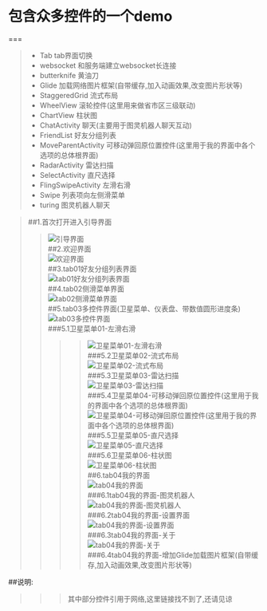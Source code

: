 # 包含众多控件的一个demo
===

>* Tab tab界面切换
>* websocket 和服务端建立websocket长连接
>* butterknife 黄油刀
>* Glide 加载网络图片框架(自带缓存,加入动画效果,改变图片形状等)
>* StaggeredGrid 流式布局
>* WheelView 滚轮控件(这里用来做省市区三级联动)
>* ChartView 柱状图
>* ChatActivity 聊天(主要用于图灵机器人聊天互动)
>* FriendList 好友分组列表
>* MoveParentActivity 可移动弹回原位置控件(这里用于我的界面中各个选项的总体根界面)
>* RadarActivity 雷达扫描
>* SelectActivity 直尺选择
>* FlingSwipeActivity 左滑右滑
>* Swipe 列表项向左侧滑菜单
>* turing 图灵机器人聊天

>##1.首次打开进入引导界面  
>>![](https://github.com/sankes/WebsocketClient/raw/master/screenshot/screenshot_01_splash.png "引导界面")  
>##2.欢迎界面  
>>![](https://github.com/sankes/WebsocketClient/raw/master/screenshot/screenshot_02_welcome.png "欢迎界面")  
>##3.tab01好友分组列表界面  
>>![](https://github.com/sankes/WebsocketClient/raw/master/screenshot/screenshot_03_tab01_friend_list "tab01好友分组列表界面")  
>##4.tab02侧滑菜单界面  
>>![](https://github.com/sankes/WebsocketClient/raw/master/screenshot/screenshot_04_tab02_swipe.png "tab02侧滑菜单界面")  
>##5.tab03多控件界面(卫星菜单、仪表盘、带数值圆形进度条)  
>>![](https://github.com/sankes/WebsocketClient/raw/master/screenshot/screenshot_05_tab03_multi.png "tab03多控件界面")  
>>###5.1卫星菜单01-左滑右滑  
>>>>![](https://github.com/sankes/WebsocketClient/raw/master/screenshot/screenshot_10_menu01_flingswipe.png "卫星菜单01-左滑右滑")  
>>###5.2卫星菜单02-流式布局  
>>>>![](https://github.com/sankes/WebsocketClient/raw/master/screenshot/screenshot_11_menu02_stagerredgrid.png "卫星菜单02-流式布局")  
>>###5.3卫星菜单03-雷达扫描  
>>>>![](https://github.com/sankes/WebsocketClient/raw/master/screenshot/screenshot_12_menu03_radar.png "卫星菜单03-雷达扫描")  
>>###5.4卫星菜单04-可移动弹回原位置控件(这里用于我的界面中各个选项的总体根界面)  
>>>>![](https://github.com/sankes/WebsocketClient/raw/master/screenshot/screenshot_13_menu04_moveview.png "卫星菜单04-可移动弹回原位置控件(这里用于我的界面中各个选项的总体根界面)")  
>>###5.5卫星菜单05-直尺选择  
>>>>![](https://github.com/sankes/WebsocketClient/raw/master/screenshot/screenshot_14_menu05_select.png "卫星菜单05-直尺选择")  
>>###5.6卫星菜单06-柱状图  
>>>>![](https://github.com/sankes/WebsocketClient/raw/master/screenshot/screenshot_15_menu06_chartview.png "卫星菜单06-柱状图")  
>##6.tab04我的界面  
>>![](https://github.com/sankes/WebsocketClient/raw/master/screenshot/screenshot_06_tab04_my.png "tab04我的界面")  
>>###6.1tab04我的界面-图灵机器人  
>>>>![](https://github.com/sankes/WebsocketClient/raw/master/screenshot/screenshot_07_turing.png "tab04我的界面-图灵机器人")  
>>###6.2tab04我的界面-设置界面  
>>>>![](https://github.com/sankes/WebsocketClient/raw/master/screenshot/screenshot_08_setting.png "tab04我的界面-设置界面")  
>>###6.3tab04我的界面-关于  
>>>>![](https://github.com/sankes/WebsocketClient/raw/master/screenshot/screenshot_09_about.png "tab04我的界面-关于")  
>>###6.4tab04我的界面-增加Glide加载图片框架(自带缓存,加入动画效果,改变图片形状等)  

##说明:  
>>>其中部分控件引用于网络,这里链接找不到了,还请见谅